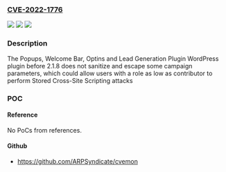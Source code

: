 ### [CVE-2022-1776](https://cve.mitre.org/cgi-bin/cvename.cgi?name=CVE-2022-1776)
![](https://img.shields.io/static/v1?label=Product&message=Popups%2C%20Welcome%20Bar%2C%20Optins%20and%20Lead%20Generation%20Plugin%20%E2%80%93%20Icegram&color=blue)
![](https://img.shields.io/static/v1?label=Version&message=2.1.8%3C%202.1.8%20&color=brighgreen)
![](https://img.shields.io/static/v1?label=Vulnerability&message=CWE-79%20Cross-site%20Scripting%20(XSS)&color=brighgreen)

### Description

The Popups, Welcome Bar, Optins and Lead Generation Plugin WordPress plugin before 2.1.8 does not sanitize and escape some campaign parameters, which could allow users with a role as low as contributor to perform Stored Cross-Site Scripting attacks

### POC

#### Reference
No PoCs from references.

#### Github
- https://github.com/ARPSyndicate/cvemon

